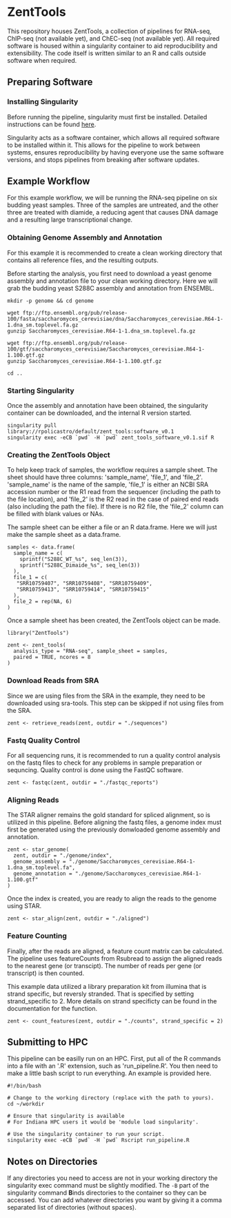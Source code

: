 # ZentTools

This repository houses ZentTools, a collection of pipelines for RNA-seq,
  ChIP-seq (not available yet), and ChEC-seq (not available yet).
All required software is housed within a singularity container to aid
  reproducibility and extensibility.
The code itself is written similar to an R and calls outside software
  when required.

## Preparing Software

### Installing Singularity

Before running the pipeline, singularity must first be installed.
Detailed instructions can be found [here](https://sylabs.io/guides/3.5/user-guide/quick_start.html#quick-installation-steps).

Singularity acts as a software container, which allows all required software to be
  installed within it.
This allows for the pipeline to work between systems,
  ensures reproducibility by having everyone use the same software versions,
  and stops pipelines from breaking after software updates.



## Example Workflow

For this example workflow, we will be running the RNA-seq pipeline on six budding yeast samples.
Three of the samples are untreated, and the other three are treated with diamide,
  a reducing agent that causes DNA damage and a resulting large transcriptional change.

### Obtaining Genome Assembly and Annotation

For this example it is recommended to create a clean working directory
  that contains all reference files, and the resulting outputs.

Before starting the analysis, you first need to download a yeast genome assembly
  and annotation file to your clean working directory.
Here we will grab the budding yeast S288C assembly and annotation from ENSEMBL.

```
mkdir -p genome && cd genome

wget ftp://ftp.ensembl.org/pub/release-100/fasta/saccharomyces_cerevisiae/dna/Saccharomyces_cerevisiae.R64-1-1.dna_sm.toplevel.fa.gz
gunzip Saccharomyces_cerevisiae.R64-1-1.dna_sm.toplevel.fa.gz

wget ftp://ftp.ensembl.org/pub/release-100/gtf/saccharomyces_cerevisiae/Saccharomyces_cerevisiae.R64-1-1.100.gtf.gz
gunzip Saccharomyces_cerevisiae.R64-1-1.100.gtf.gz

cd ..
```

### Starting Singularity

Once the assembly and annotation have been obtained, the singularity container can be downloaded,
  and the internal R version started.

```
singularity pull library://rpolicastro/default/zent_tools:software_v0.1
singularity exec -eCB `pwd` -H `pwd` zent_tools_software_v0.1.sif R
```

### Creating the ZentTools Object

To help keep track of samples, the workflow requires a sample sheet.
The sheet should have three columns: 'sample_name', 'file_1', and 'file_2'.
'sample_name' is the name of the sample, 'file_1' is either an NCBI SRA accession number
  or the R1 read from the sequencer (including the path to the file location),
  and 'file_2' is the R2 read in the case of paired end reads (also including
  the path the file).
If there is no R2 file, the 'file_2' column can be filled with blank values or NAs. 

The sample sheet can be either a file or an R data.frame.
Here we will just make the sample sheet as a data.frame.

```
samples <- data.frame(
  sample_name = c(
    sprintf("S288C_WT_%s", seq_len(3)),
    sprintf("S288C_Dimaide_%s", seq_len(3))
  ),
  file_1 = c(
   "SRR10759407", "SRR10759408", "SRR10759409",
   "SRR10759413", "SRR10759414", "SRR10759415"
  ),
  file_2 = rep(NA, 6)
)
```

Once a sample sheet has been created, the ZentTools object can be made.

```
library("ZentTools")

zent <- zent_tools(
  analysis_type = "RNA-seq", sample_sheet = samples,
  paired = TRUE, ncores = 8
)
```

### Download Reads from SRA

Since we are using files from the SRA in the example,
  they need to be downloaded using sra-tools.
This step can be skipped if not using files from the SRA.

```
zent <- retrieve_reads(zent, outdir = "./sequences")
```

### Fastq Quality Control

For all sequencing runs, it is recommended to run a quality control
  analysis on the fastq files to check for any problems in
  sample preparation or sequncing.
Quality control is done using the FastQC software.

```
zent <- fastqc(zent, outdir = "./fastqc_reports")
```

### Aligning Reads

The STAR aligner remains the gold standard for spliced alignment,
  so is utilized in this pipeline.
Before aligning the fastq files, a genome index must first be generated
  using the previously donwloaded genome assembly and annotation.

```
zent <- star_genome(
  zent, outdir = "./genome/index",
  genome_assembly = "./genome/Saccharomyces_cerevisiae.R64-1-1.dna_sm.toplevel.fa",
  genome_annotation = "./genome/Saccharomyces_cerevisiae.R64-1-1.100.gtf"
)
```

Once the index is created, you are ready to align the reads to the genome using STAR.

```
zent <- star_align(zent, outdir = "./aligned")
```

### Feature Counting

Finally, after the reads are aligned, a feature count matrix can be calculated.
The pipeline uses featureCounts from Rsubread to assign the aligned reads
  to the nearest gene (or transcipt).
The number of reads per gene (or transcript) is then counted.

This example data utilized a library preparation kit from illumina that
  is strand specific, but reversly stranded.
That is specified by setting strand_specific to 2.
More details on strand specificty can be found in the documentation for the function.

```
zent <- count_features(zent, outdir = "./counts", strand_specific = 2)
```

## Submitting to HPC

This pipeline can be easilly run on an HPC.
First, put all of the R commands into a file with an '.R' extension, such as 'run_pipeline.R'.
You then need to make a little bash script to run everything.
An example is provided here.

```
#!/bin/bash

# Change to the working directory (replace with the path to yours).
cd ~/workdir

# Ensure that singularity is available
# For Indiana HPC users it would be 'module load singularity'.

# Use the singularity container to run your script.
singularity exec -eCB `pwd` -H `pwd` Rscript run_pipeline.R
```

## Notes on Directories

If any directories you need to access are not in your working directory
  the singularity exec command must be slightly modified.
The `-B` part of the singularity command **B**inds directories to the container
  so they can be accessed.
You can add whatever directories you want by giving it a comma separated
  list of directories (without spaces).
